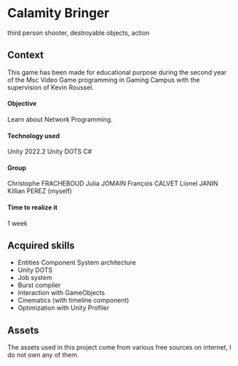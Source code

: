 # Calamity Bringer
third person shooter, destroyable objects, action
 
## Context
This game has been made for educational purpose during the second year of the Msc Video Game programming in Gaming Campus with the supervision of Kevin Roussel.  

#### Objective
Learn about Network Programming.  

#### Technology used
Unity 2022.2
Unity DOTS
C#

#### Group
Christophe FRACHEBOUD
Julia JOMAIN
François CALVET
Lionel JANIN  
Killian PEREZ (myself)

#### Time to realize it
1 week

## Acquired skills
- Entities Component System architecture
- Unity DOTS
- Job system
- Burst compiler
- Interaction with GameObjects
- Cinematics (with timeline component)
- Optimization with Unity Profiler

## Assets
The assets used in this project come from various free sources on internet, I do not own any of them.

